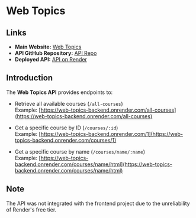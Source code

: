 # Web Topics

## Links

- **Main Website:** [Web Topics](https://sd-0924.github.io/anas-alardah-project1)  
- **API GitHub Repository:** [API Repo](https://github.com/Anas-M-Ardah/Web-Topics-Backend/tree/master)  
- **Deployed API:** [API on Render](https://web-topics-backend.onrender.com)

## Introduction

The **Web Topics API** provides endpoints to:

- Retrieve all available courses (`/all-courses`)  
  Example: [https://web-topics-backend.onrender.com/all-courses](https://web-topics-backend.onrender.com/all-courses)

- Get a specific course by ID (`/courses/:id`)  
  Example: [https://web-topics-backend.onrender.com/1](https://web-topics-backend.onrender.com/courses/1)

- Get a specific course by name (`/courses/name/:name`)  
  Example: [https://web-topics-backend.onrender.com/courses/name/html](https://web-topics-backend.onrender.com/courses/name/html)

## Note
The API was not integrated with the frontend project due to the unreliability of Render's free tier.
